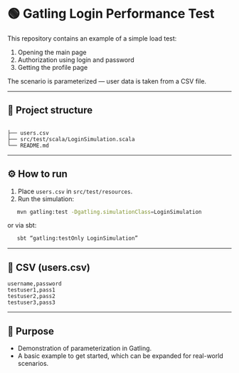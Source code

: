 # 🟢 Gatling Login Performance Test

This repository contains an example of a simple load test:  
1. Opening the main page  
2. Authorization using login and password  
3. Getting the profile page  

The scenario is parameterized — user data is taken from a CSV file.

---

## 📂 Project structure
```.

├── users.csv          
├── src/test/scala/LoginSimulation.scala
└── README.md
```

---

## ⚙️ How to run

1. Place `users.csv` in `src/test/resources`.  
2. Run the simulation:
```bash
   mvn gatling:test -Dgatling.simulationClass=LoginSimulation
   ```
   or via sbt:
```bash
   sbt “gatling:testOnly LoginSimulation”
   ```

---

## 🧩 CSV (users.csv)
```csv
username,password
testuser1,pass1
testuser2,pass2
testuser3,pass3
```

---

## 🎯 Purpose
- Demonstration of parameterization in Gatling.
- A basic example to get started, which can be expanded for real-world scenarios.

